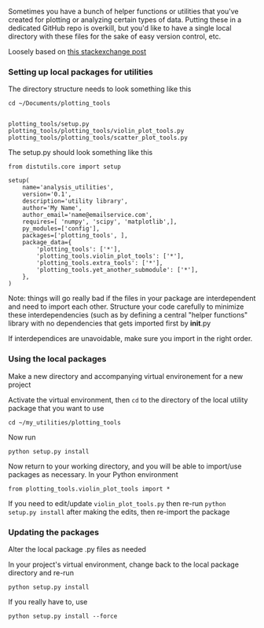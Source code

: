 
Sometimes you have a bunch of helper functions or utilities that you've created for plotting or analyzing certain types of data. Putting these in a dedicated GitHub repo is overkill, but you'd like to have a single local directory with these files for the sake of easy version control, etc.

Loosely based on [this stackexchange post](http://stackoverflow.com/questions/42214325/how-to-create-a-local-python-package-for-modules-that-i-use-for-several-differen)

### Setting up local packages for utilities

The directory structure needs to look something like this

	cd ~/Documents/plotting_tools


	plotting_tools/setup.py
	plotting_tools/plotting_tools/violin_plot_tools.py
	plotting_tools/plotting_tools/scatter_plot_tools.py

The setup.py should look something like this

	from distutils.core import setup

	setup(
	    name='analysis_utilities',
	    version='0.1',
	    description='utility library',
	    author='My Name',
	    author_email='name@emailservice.com',
	    requires=[ 'numpy', 'scipy', 'matplotlib',],
	    py_modules=['config'],
	    packages=['plotting_tools', ],
	    package_data={
	    	'plotting_tools': ['*'],
	    	'plotting_tools.violin_plot_tools': ['*'],
	    	'plotting_tools.extra_tools': ['*'],
	    	'plotting_tools.yet_another_submodule': ['*'],
	    },
	)

Note: things will go really bad if the files in your package are interdependent and need to import each other. Structure your code carefully to minimize these interdependencies (such as by defining a central "helper functions" library with no dependencies that gets imported first by __init__.py

If interdependices are unavoidable, make sure you import in the right order.


### Using the local packages

Make a new directory and accompanying virtual environement for a new project

Activate the virtual environment, then `cd` to the directory of the local utility package that you want to use

	cd ~/my_utilities/plotting_tools

Now run

	python setup.py install

Now return to your working directory, and you will be able to import/use packages as necessary. In your Python environment

	from plotting_tools.violin_plot_tools import *

If you need to edit/update `violin_plot_tools.py` then re-run `python setup.py install` after making the edits, then re-import the package


### Updating the packages

Alter the local package .py files as needed

In your project's virtual environment, change back to the local package directory and re-run

	python setup.py install

If you really have to, use
	
	python setup.py install --force

